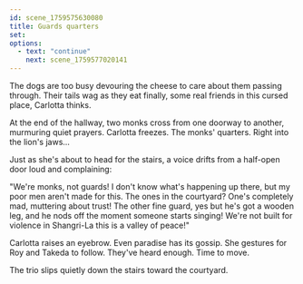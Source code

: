 ```yaml
---
id: scene_1759575630080
title: Guards quarters
set:
options:
  - text: "continue"
    next: scene_1759577020141
---
```


The dogs are too busy devouring the cheese to care about them passing through.
Their tails wag as they eat finally, some real friends in this cursed place, Carlotta thinks.

At the end of the hallway, two monks cross from one doorway to another, murmuring quiet prayers.
Carlotta freezes. The monks' quarters. Right into the lion's jaws...

Just as she's about to head for the stairs, a voice drifts from a half-open door loud and complaining:

"We're monks, not guards! I don't know what's happening up there, but my poor men aren't made for this.
The ones in the courtyard? One's completely mad, muttering about trust!
The other fine guard, yes but he's got a wooden leg, and he nods off the moment someone starts singing!
We're not built for violence in Shangri-La this is a valley of peace!"

Carlotta raises an eyebrow. Even paradise has its gossip.
She gestures for Roy and Takeda to follow.
They've heard enough. Time to move.

The trio slips quietly down the stairs toward the courtyard.